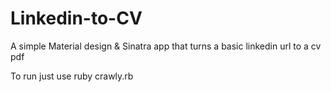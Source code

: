 # Linkedin-to-CV
A simple Material design & Sinatra app that turns a basic linkedin url to a cv pdf


To run just use ruby crawly.rb

